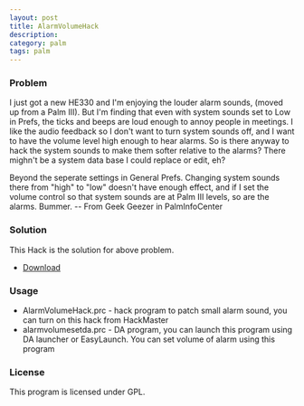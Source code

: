 ```yaml
---
layout: post
title: AlarmVolumeHack
description: 
category: palm
tags: palm
---
```


### Problem

I just got a new HE330 and I'm enjoying the louder alarm sounds, (moved up from a Palm III). But I'm finding that even with system sounds set to Low in Prefs, the ticks and beeps are loud enough to annoy people in meetings. I like the audio feedback so I don't want to turn system sounds off, and I want to have the volume level high enough to hear alarms. So is there anyway to hack the system sounds to make them softer relative to the alarms? There mighn't be a system data base I could replace or edit, eh?  

Beyond the seperate settings in General Prefs. Changing system sounds there from "high" to "low" doesn't have enough effect, and if I set the volume control so that system sounds are at Palm III levels, so are the alarms. Bummer. -- From Geek Geezer in PalmInfoCenter

### Solution

This Hack is the solution for above problem.


- [Download](https://dl.dropboxusercontent.com/u/4345768/jmjeong.com/alarmvolumehack.zip)

### Usage

- AlarmVolumeHack.prc - hack program to patch small alarm sound, you can turn on this hack from HackMaster
- alarmvolumesetda.prc - DA program, you can launch this program using DA launcher or EasyLaunch. You can set volume of alarm using this program

### License

This program is licensed under GPL.
